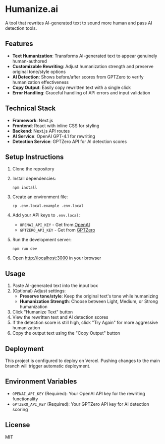 # Humanize.ai

A tool that rewrites AI-generated text to sound more human and pass AI detection tools.

## Features

- **Text Humanization**: Transforms AI-generated text to appear genuinely human-authored
- **Customizable Rewriting**: Adjust humanization strength and preserve original tone/style options
- **AI Detection**: Shows before/after scores from GPTZero to verify humanization effectiveness
- **Copy Output**: Easily copy rewritten text with a single click
- **Error Handling**: Graceful handling of API errors and input validation

## Technical Stack

- **Framework**: Next.js
- **Frontend**: React with inline CSS for styling
- **Backend**: Next.js API routes
- **AI Service**: OpenAI GPT-4.1 for rewriting
- **Detection Service**: GPTZero API for AI detection scores

## Setup Instructions

1. Clone the repository
2. Install dependencies:
   ```
   npm install
   ```
3. Create an environment file:
   ```
   cp .env.local.example .env.local
   ```
4. Add your API keys to `.env.local`:
   - `OPENAI_API_KEY` - Get from [OpenAI](https://platform.openai.com/api-keys)
   - `GPTZERO_API_KEY` - Get from [GPTZero](https://gptzero.me)

5. Run the development server:
   ```
   npm run dev
   ```
6. Open [http://localhost:3000](http://localhost:3000) in your browser

## Usage

1. Paste AI-generated text into the input box
2. (Optional) Adjust settings:
   - **Preserve tone/style**: Keep the original text's tone while humanizing
   - **Humanization Strength**: Choose between Light, Medium, or Strong humanization
3. Click "Humanize Text" button
4. View the rewritten text and AI detection scores
5. If the detection score is still high, click "Try Again" for more aggressive humanization
6. Copy the output text using the "Copy Output" button

## Deployment

This project is configured to deploy on Vercel. Pushing changes to the main branch will trigger automatic deployment.

## Environment Variables

- `OPENAI_API_KEY` (Required): Your OpenAI API key for the rewriting functionality
- `GPTZERO_API_KEY` (Required): Your GPTZero API key for AI detection scoring

## License

MIT